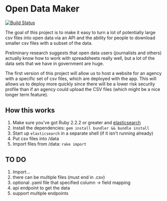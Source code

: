 

# Open Data Maker
[![Build Status](https://travis-ci.org/18F/open-data-maker.svg?branch=master)](https://travis-ci.org/18F/open-data-maker)

The goal of this project is to make it easy to turn a lot of potentially large
csv files into open data via an API and the ability for people to download
smaller csv files with a subset of the data.

Preliminary research suggests that open data users (journalists and others)
actually know how to work with spreadsheets really well, but a lot of the
data sets that we have in government are huge.

The first version of this project will allow us to host a website for an
agency with a specific set of csv files, which are deployed with the app.
This will allows us to deploy more quickly since there will be a lower risk
security profile than if an agency could upload the CSV files (which might
be a nice longer term feature).


## How this works

1. Make sure you've got Ruby 2.2.2 or greater and [elasticsearch]
1. Install the dependencies: ```gem install bundler && bundle install```
1. Start up ```elasticsearch``` in a separate shell (if it isn't running already)
1. Put csv files into /data
1. Import files from /data: ```rake import```

## TO DO

1. Import...
  1. there can be multiple files (must end in .csv)
  1. optional .yaml file that specified column -> field mapping
1. api endpoint to get the data
1. support multiple endpoints

[elasticsearch]: https://www.elastic.co/products/elasticsearch
